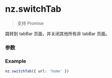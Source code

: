 # nz.switchTab

> <Icon type="success" /> 支持 Promise

跳转到 tabBar 页面，并关闭其他所有非 tabBar 页面。

### 参数

<Props :data="props" options />

### Example

```ts
nz.switchTab({ url: 'home' })
```

<script setup>
const props = [
  {
    name: 'url',
    type: 'string',
    default: '',
    required: true,
    desc: '需要跳转的 tabBar 页面的路径 (代码包路径)（需在 app.json 的 tabBar 字段定义的页面），路径后不能带参数。',
    version: '0.1.0',
  },
]
</script>
